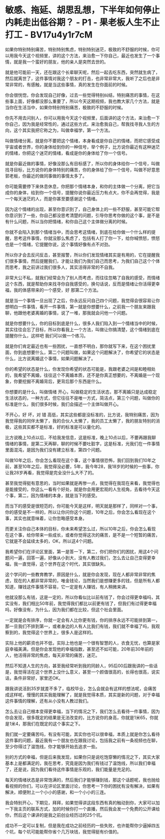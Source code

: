# 敏感、拖延、胡思乱想，下半年如何停止内耗走出低谷期？ - P1 - 果老板人生不止打工 - BV17u4y1r7cM

如果你特别特别痛苦，特别特别焦虑，特别特别迷茫，极致的不舒服的时候，你可以用我今天这个视频里，讲的这个方法，来治愈一下你自己，最近也发生了一个事情，就是我一个蛮好的朋友，他的亲人是突然去世的。

就是他可能前一天，还在跟这个长辈聊天呢，然后一起去吃东西，突然就生病了，然后就离世了，这件事情对我这个朋友的打击，也非常非常大，我听了之后也是非常非常的，有感触，就是当这些事情，真的发生在你面前的时候。

你会很恍惚，你会发现自己好像，过去一些觉得特别纠结，特别痛苦的事情，在这些事上面，好像都没那么重要了，所以今天这期视频，我也教大家几个方法，就是当你在生活当中，如果你特别特别痛苦，极致的不舒服的时候。

你先不用去问别人，你可以用我今天这个视频里，后面讲的这个方法，来治愈一下你自己，因为我是经常性的，通过这些方式，来治愈我自己，帮我找寻我人生的方向，这个其实我把它称之为，叫做幸福学，第一个方法。

叫做情绪分离，就是你不要把这个情绪，本身看成是你自己的情绪，而把它感受成宇宙或者世界，你的身体给到你的一种信号，举个例子，比方说你最近有这种迷茫的情绪，你把这个迷茫的情绪，看成是你的身体给了你一个信号。

就是你最近做的事情，好像没那么有目标感了，所以你的身体给你一个信号，叫做找寻目标，比方说你的身体特别的痛苦，你的身体给了你一个信号，叫做不好意思郭老板，你最近的做同事做的事情太多了。

你可能需要停下来休息休息，你把那个情绪本身，和你的主体做一个分离，把它当成你的身体，给到你一个信号，提醒你说你最近压力有点大，你不会再觉得，我是一个每天迷茫的人，而是你甚至要感谢这个情绪。

因为这个情绪的出现，甚至你意识到了，自己身体上的一些不舒服，甚至可能它帮你意识到了一些，你自己都没思考清楚的问题，引导你思考你做的这个事，是不是有什么问题，所以当你把情绪，和你自己这个主体做分离的时候。

你就不会陷入到那个情绪当中，而会思考这情绪，到底在给你做一个什么样的提醒，思考这件事情，你就没那么焦虑了，包括有人打了你一下，给你喊愤怒，愤怒也是一个情绪，它提醒你说，这个事情好像有点不对劲。

所以你才会去反问反击，甚至报警，所以你们发现情绪其实是有用的，它在提醒我们很多事情，然后提醒我们，才能让我们为我们自己而思考，为我们自己这个个体而思考，我之前讲过我们很多人，其实活得非常的不自我。

非常大公不私，就我们经常会为了别人而考虑，而往往忽略了自我的感受，而情绪这个东西，就是帮助你来找寻你自我感受的，换句话说，反而是情绪让你活得更幸福，我的体感带来的一个感受，好 那第二个方法。

就是当一个事情一旦出现了之后，你永远反问自己四个问题，我觉得会很容易让你想明白一件事情，看开一件事情，第一就是你想要什么，之前我一个朋友来跟我聊，他跟他老婆离婚的事情，说了一堆，那我就会问他一个问题。

就是你想要什么，你的目标到底是什么，很多人我们陷入到一个情绪当中的时候，其实往往会忘了目标，所以你看我上一个方法，叫做让你搞清楚，这个情绪到底在提醒你什么，这样吧 我们可以做一个练习。

就是你们肯定最近也有一些困扰，一直想不明白，那你就写下来，在这个困扰里面，你到底想要什么，第二个问题叫做，如果这个问题解决了，你希望它的状态是什么，比方说离婚这个事情，如果问题解决了。

你的希望的状态是什么，你发现你希望的状态可能是，我跟老婆之间是和睦相处的，我希望不离婚，往往这个不离婚本质，还不是你真正想要的，不离婚是一个现象，你要挖掘不离婚背后，更背后那个东西是什么。

你想要的是什么，叫做情绪 开心，叫做稳定的生活状态，那不离婚只是达成稳定生活状态的，一种方式，但它往往不是唯一方式，简洁点，第三个问题，叫做你的标准是什么，我们很多时候，我们会描述一个主体叫做开心。

不开心，好 坏，对 错 高低，其实这些都是没标准的，比方说，我特别痛苦，因为我觉得我的同伴太懒了，我的合伙人太懒了，我的员工太懒了，我的朋友特别的消极，这些其实都不是标准，好的标准是可以量化的。

比方说晚上10点以后，不给我发信息，这是标准，晚上10点以后，不要再跟我聊情绪的事情，是第二天再聊，聊的时候不要吐脏字，这是标准，光我们在一件事情里面混沌，是因为我们没有建立标准，第四个问题。

叫做10年之后，你会怎么看现在这个事，这个事情很恐怖，我们回到我们10年之前，甚至10年之后，我觉得没必要，5年，我今年28，我18岁的时候的一些事，你让我28岁再看，我觉得是完全没什么大不了的。

甚至我觉得挺有意思的，当时如果就是再惨一点，我觉得在我现在来看，我觉得也是能接受的，你这么一看有个好处，就是你会用更宏观的人生视角，去看待今天这个事，第二，因为情绪的本身，就是当下的感受。

而当下的感受是很短范的，你可能今天是这样，明天就是那样了，同样对一个事，你的感受是不一样的，所以让你问你这个问题，10年之后，你会怎么看现在这个事，其实也就意味着，让你忽略感受本身。

而更关注你自己本体的目标，你未来希望怎么过，所以10年之后，你会怎么看现在这个事，给你带来一些成长，或者你觉得这次的痛苦，是不是一个短暂的痛苦，它就是不会延续太多的，OK，所以这4个问题。

我希望你们在评论区里面，第一是答一下，第二，你们把你们的困扰，用这4个问题问一遍，回答一遍，好像从小到大，没有人教过我们，怎么去让自己变得更幸福，我一直觉得，这个世界在这个时代，其实很缺失。

这个学问的一些教育教学，原因是什么，就是你会发现，现在人都非常非常的焦虑，现在的人都非常非常的，唯金钱论，当然我们是想赚更多的钱，但是所有人都知道，赚钱这件事情不容易，它一定是有人赚钱，有人稍微来讲。

他就没那么有钱，这是一定的，所以你看似比以前有钱了，你会过得更幸福吗，其实没有，我们相比50年前，我觉得我们都比以前更有钱了，但我们有过得更幸福吗，好像没有，为什么，因为我们都在比较，但这个社会里面。

一定就是会有排序，你就一定会有人比你更有钱，你的排序永远不可能排到第一，那一旦我们不排到第一，或者身边的人有人比我们有钱，我们就不幸福了吗，我观察到的，我觉得这个世界上，很多人是这样的。

实际上他的薪资也并不低，实际上他也是一个很有智慧的人，衣食无忧，也算是家庭幸福美满，但是你会发现他的幸福指数，甚至还不如可能，20年前30年前的人，他活得非常的焦虑，每天非常的痛苦，迷茫。

然后不知道人生的方向，甚至我经常听到我的同龄人，95后00后跟我讲的一些话是，我觉得活在这个世界上没什么意义，甚至一个颜值很高的，长得也很高，说实话，条件非常好，家里还OK。

跟我讲说活到35岁就差不多了，临校毕业，怎么会就会有这样的想法呢，会痛苦成这样呢，慢慢的其实我能理解了，就是我觉得本质，其实是新的问题，对于幸福这件事情的理解，还有从小没有人教过我们。

怎么去让自己根本变得更幸福，当下的情况之下，我们怎么去看待一件事情，因为你会发现，很多既定的结果是无法改变的，比方说你的身高，你就是1米65，你就是1米4，那我们在既定的这个事实之下。

我们就一定要痛苦吗，有没有可能，其实你也可以很幸福，本质上就是你怎么看待这件事的问题，最近我有一个朋友也在跟我讨论，包括我之前有一条视频也在聊，至少你得过了温饱线，你才能够开始去追求一些。

别的方式的幸福，但是后来我发现，如果你只是说吃饱穿懒的情况之下，其实大家基本上是都满足的，我在思考，究竟是因为我们有钱过了温饱线，所以我们幸福了，还是说，因为我们看待这件事情是乐观的，我们能量是充足的。

每天的情绪状态是非常饱满的，然后我们才能够赚到钱，那这个话题呢，我也抛给看视频的你们，可以在评论区里面讨论，你思考一下你的困扰有没有解决，如果有解决，顺便附上一个小小的感谢，和一个小小的三连。

我会特别开心，下期见，拜拜，如果觉得讲这段东西有真的触动到你，大家可以加一下我主页的联系方式，加的时候你打一个直播，然后我会发一个免费的公开课给你，然后这个课讲的是我之前创业经历过的25个坑。

成功不一定可以复制，但是我在成功之前经历的一些失败，也许能帮你少逼掉四五个坑，每个坑可能能帮你省个几万块钱，我觉得挺有价值的。

